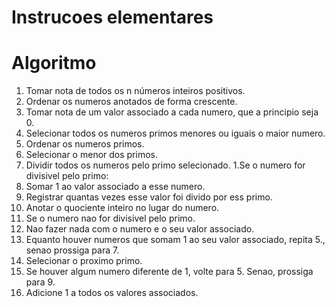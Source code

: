 # Instrucoes elementares

# Algoritmo
1. Tomar nota de todos os n números inteiros positivos.
2. Ordenar  os numeros anotados de forma crescente.
3. Tomar nota de um valor associado a cada numero, que a principio seja 0.
3. Selecionar todos os numeros primos menores ou iguais o maior numero.
4. Ordenar os numeros primos.
5. Selecionar o menor dos primos.
5. Dividir todos os numeros pelo primo selecionado.
  1.Se o numero for divisivel pelo primo:
1. Somar 1 ao valor associado a esse numero.
2. Registrar quantas vezes esse valor foi divido por ess primo.
2. Anotar o quociente inteiro no lugar do numero.
1. Se o numero nao for divisivel pelo primo.
1. Nao fazer nada com o numero e o seu valor associado. 
6. Equanto houver numeros que somam 1 ao seu valor associado, repita 5., senao prossiga para 7.
7. Selecionar o proximo primo.
8. Se houver algum numero diferente de 1, volte para 5. Senao, prossiga para 9.
9. Adicione 1 a todos os valores associados.
